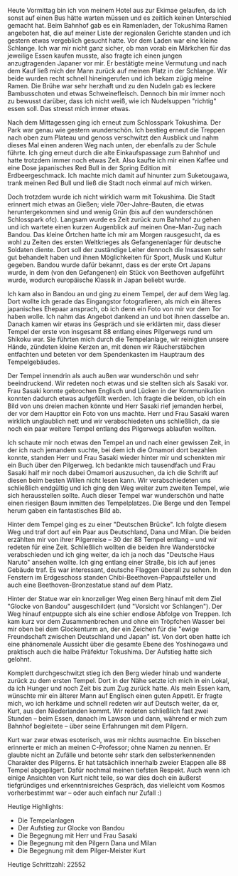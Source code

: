 Heute Vormittag bin ich von meinem Hotel aus zur Ekimae gelaufen, da ich sonst auf einen Bus hätte warten müssen und es zeitlich keinen Unterschied gemacht hat. Beim Bahnhof gab es ein Ramenladen, der Tokushima Ramen angeboten hat, die auf meiner Liste der regionalen Gerichte standen und ich gestern etwas vergeblich gesucht hatte. Vor dem Laden war eine kleine Schlange. Ich war mir nicht ganz sicher, ob man vorab ein Märkchen für das jeweilige Essen kaufen musste, also fragte ich einen jungen anzugtragenden Japaner vor mir. Er bestätigte meine Vermutung und nach dem Kauf ließ mich der Mann zurück auf meinen Platz in der Schlange. Wir beide wurden recht schnell hineingerufen und ich bekam zügig meine Ramen. Die Brühe war sehr herzhaft und zu den Nudeln gab es leckere Bambusschoten und etwas Schweinefleisch. Dennoch bin mir immer noch zu bewusst darüber, dass ich nicht weiß, wie ich Nudelsuppen "richtig" essen soll. Das stresst mich immer etwas.

Nach dem Mittagessen ging ich erneut zum Schlosspark Tokushima. Der Park war genau wie gestern wunderschön. Ich bestieg erneut die Treppen nach oben zum Plateau und genoss verschwitzt den Ausblick und nahm dieses Mal einen anderen Weg nach unten, der ebenfalls zu der Schule führte. Ich ging erneut durch die alte Einkaufspassage zum Bahnhof und hatte trotzdem immer noch etwas Zeit. Also kaufte ich mir einen Kaffee und eine Dose japanisches Red Bull in der Spring Edition mit Erdbeergeschmack. Ich machte mich damit auf hinunter zum Suketougawa, trank meinen Red Bull und ließ die Stadt noch einmal auf mich wirken.

Doch trotzdem wurde ich nicht wirklich warm mit Tokushima. Die Stadt erinnert mich etwas an Gießen; viele 70er-Jahre-Bauten, die etwas heruntergekommen sind und wenig Grün (bis auf den wunderschönen Schlosspark ofc). Langsam wurde es Zeit zurück zum Bahnhof zu gehen und ich wartete einen kurzen Augenblick auf meinen One-Man-Zug nach Bandou. Das kleine Örtchen hatte ich mir am Morgen rausgesucht, da es wohl zu Zeiten des ersten Weltkrieges als Gefangenenlager für deutsche Soldaten diente. Dort soll der zuständige Leiter dennoch die Insassen sehr gut behandelt haben und ihnen Möglichkeiten für Sport, Musik und Kultur gegeben. Bandou wurde dafür bekannt, dass es der erste Ort Japans wurde, in dem (von den Gefangenen) ein Stück von Beethoven aufgeführt wurde, wodurch europäische Klassik in Japan beliebt wurde.

Ich kam also in Bandou an und ging zu einem Tempel, der auf dem Weg lag. Dort wollte ich gerade das Eingangstor fotografieren, als mich ein älteres japanisches Ehepaar ansprach, ob ich denn ein Foto von mir vor dem Tor haben wolle. Ich nahm das Angebot dankend an und bot ihnen dasselbe an. Danach kamen wir etwas ins Gespräch und sie erklärten mir, dass dieser Tempel der erste von insgesamt 88 entlang eines Pilgerwegs rund um Shikoku war. Sie führten mich durch die Tempelanlage, wir reinigten unsere Hände, zündeten kleine Kerzen an, mit denen wir Räucherstäbchen entfachten und beteten vor dem Spendenkasten im Hauptraum des Tempelgebäudes.

Der Tempel innendrin als auch außen war wunderschön und sehr beeindruckend. Wir redeten noch etwas und sie stellten sich als Sasaki vor. Frau Sasaki konnte gebrochen Englisch und Lücken in der Kommunikation konnten dadurch etwas aufgefüllt werden. Ich fragte die beiden, ob ich ein Bild von uns dreien machen könnte und Herr Sasaki rief jemanden herbei, der vor dem Haupttor ein Foto von uns machte. Herr und Frau Sasaki waren wirklich unglaublich nett und wir verabschiedeten uns schließlich, da sie noch ein paar weitere Tempel entlang des Pilgerwegs ablaufen wollten.

Ich schaute mir noch etwas den Tempel an und nach einer gewissen Zeit, in der ich nach jemandem suchte, bei dem ich die Omamori dort bezahlen konnte, standen Herr und Frau Sasaki wieder hinter mir und schenkten mir ein Buch über den Pilgerweg. Ich bedankte mich tausendfach und Frau Sasaki half mir noch dabei Omamori auszusuchen, da ich die Schrift auf diesen beim besten Willen nicht lesen kann. Wir verabschiedeten uns schließlich endgültig und ich ging den Weg weiter zum zweiten Tempel, wie sich herausstellen sollte. Auch dieser Tempel war wunderschön und hatte einen riesigen Baum inmitten des Tempelplatzes. Die Berge und den Tempel herum gaben ein fantastisches Bild ab.

Hinter dem Tempel ging es zu einer "Deutschen Brücke". Ich folgte diesem Weg und traf dort auf ein Paar aus Deutschland, Dana und Milan. Die beiden erzählten mir von ihrer Pilgerreise – 30 der 88 Tempel entlang – und wir redeten für eine Zeit. Schließlich wollten die beiden ihre Wanderstöcke verabschieden und ich ging weiter, da ich ja noch das "Deutsche Haus Naruto" ansehen wollte. Ich ging entlang einer Straße, bis ich auf jenes Gebäude traf. Es war interessant, deutsche Flaggen überall zu sehen. In den Fenstern im Erdgeschoss standen Chibi-Beethoven-Pappaufsteller und auch eine Beethoven-Bronzestatue stand auf dem Platz.

Hinter der Statue war ein knorzeliger Weg einen Berg hinauf mit dem Ziel "Glocke von Bandou" ausgeschildert (und "Vorsicht vor Schlangen"). Der Weg hinauf entpuppte sich als eine schier endlose Abfolge von Treppen. Ich kam kurz vor dem Zusammenbrechen und ohne ein Tröpfchen Wasser bei mir oben bei dem Glockenturm an, der ein Zeichen für die "ewige Freundschaft zwischen Deutschland und Japan" ist. Von dort oben hatte ich eine phänomenale Aussicht über die gesamte Ebene des Yoshinogawa und praktisch auch die halbe Präfektur Tokushima. Der Aufstieg hatte sich gelohnt.

Komplett durchgeschwitzt stieg ich den Berg wieder hinab und wanderte zurück zu dem ersten Tempel. Dort in der Nähe setzte ich mich in ein Lokal, da ich Hunger und noch Zeit bis zum Zug zurück hatte. Als mein Essen kam, wünschte mir ein älterer Mann auf Englisch einen guten Appetit. Er fragte mich, wo ich herkäme und schnell redeten wir auf Deutsch weiter, da er, Kurt, aus den Niederlanden kommt. Wir redeten schließlich fast zwei Stunden – beim Essen, danach im Lawson und dann, während er mich zum Bahnhof begleitete – über seine Erfahrungen mit dem Pilgern.

Kurt war zwar etwas esoterisch, was mir nichts ausmachte. Ein bisschen erinnerte er mich an meinen C-Professor; ohne Namen zu nennen. Er glaubte nicht an Zufälle und betonte sehr stark den selbsterkennenden Charakter des Pilgerns. Er hat tatsächlich innerhalb zweier Etappen alle 88 Tempel abgepilgert. Dafür nochmal meinen tiefsten Respekt. Auch wenn ich einige Ansichten von Kurt nicht teile, so war dies doch ein äußerst tiefgründiges und erkenntnisreiches Gespräch, das vielleicht vom Kosmos vorherbestimmt war – oder auch einfach nur Zufall :)

Heutige Highlights:
- Die Tempelanlagen
- Der Aufstieg zur Glocke von Bandou
- Die Begegnung mit Herr und Frau Sasaki
- Die Begegnung mit den Pilgern Dana und Milan
- Die Begegnung mit dem Pilger-Meister Kurt

Heutige Schrittzahl: 22552